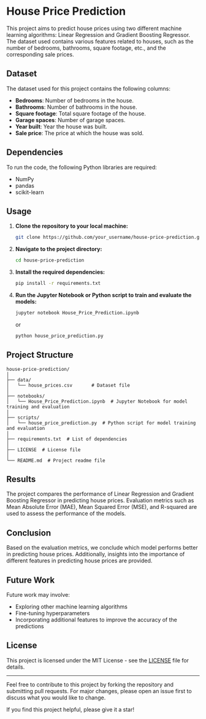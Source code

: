 # House Price Prediction

This project aims to predict house prices using two different machine learning algorithms: Linear Regression and Gradient Boosting Regressor. The dataset used contains various features related to houses, such as the number of bedrooms, bathrooms, square footage, etc., and the corresponding sale prices.

## Dataset

The dataset used for this project contains the following columns:
- **Bedrooms**: Number of bedrooms in the house.
- **Bathrooms**: Number of bathrooms in the house.
- **Square footage**: Total square footage of the house.
- **Garage spaces**: Number of garage spaces.
- **Year built**: Year the house was built.
- **Sale price**: The price at which the house was sold.

## Dependencies

To run the code, the following Python libraries are required:
- NumPy
- pandas
- scikit-learn

## Usage

1. **Clone the repository to your local machine:**
    ```bash
    git clone https://github.com/your_username/house-price-prediction.git
    ```

2. **Navigate to the project directory:**
    ```bash
    cd house-price-prediction
    ```

3. **Install the required dependencies:**
    ```bash
    pip install -r requirements.txt
    ```

4. **Run the Jupyter Notebook or Python script to train and evaluate the models:**
    ```bash
    jupyter notebook House_Price_Prediction.ipynb
    ```
    or
    ```bash
    python house_price_prediction.py
    ```

## Project Structure

```
house-price-prediction/
│
├── data/
│   └── house_prices.csv       # Dataset file
│
├── notebooks/
│   └── House_Price_Prediction.ipynb  # Jupyter Notebook for model training and evaluation
│
├── scripts/
│   └── house_price_prediction.py  # Python script for model training and evaluation
│
├── requirements.txt  # List of dependencies
│
├── LICENSE  # License file
│
└── README.md  # Project readme file
```

## Results

The project compares the performance of Linear Regression and Gradient Boosting Regressor in predicting house prices. Evaluation metrics such as Mean Absolute Error (MAE), Mean Squared Error (MSE), and R-squared are used to assess the performance of the models.

## Conclusion

Based on the evaluation metrics, we conclude which model performs better in predicting house prices. Additionally, insights into the importance of different features in predicting house prices are provided.

## Future Work

Future work may involve:
- Exploring other machine learning algorithms
- Fine-tuning hyperparameters
- Incorporating additional features to improve the accuracy of the predictions

## License

This project is licensed under the MIT License - see the [LICENSE](LICENSE) file for details.

---

Feel free to contribute to this project by forking the repository and submitting pull requests. For major changes, please open an issue first to discuss what you would like to change. 

If you find this project helpful, please give it a star!

